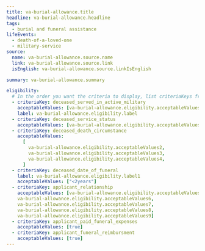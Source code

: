 ```yaml
---
title: va-burial-allowance.title
headline: va-burial-allowance.headline
tags:
  - burial and funeral assistance
lifeEvents:
  - death-of-a-loved-one
  - military-service
source:
  name: va-burial-allowance.source.name
  link: va-burial-allowance.source.link
  isEnglish: va-burial-allowance.source.linkIsEnglish

summary: va-burial-allowance.summary

eligibility:
  # In the order you want the criteria to display, list criteriaKeys from the csv here, each followed by a comma-separated list of which values indicate eligibility for that criteria. Wrap individual values in quotes if they have inner commas.
  - criteriaKey: deceased_served_in_active_military
    acceptableValues: [va-burial-allowance.eligibility.acceptableValues]
    label: va-burial-allowance.eligibility.label
  - criteriaKey: deceased_service_status
    acceptableValues: [va-burial-allowance.eligibility.acceptableValues1]
  - criteriaKey: deceased_death_circumstance
    acceptableValues:
      [
        va-burial-allowance.eligibility.acceptableValues2,
        va-burial-allowance.eligibility.acceptableValues3,
        va-burial-allowance.eligibility.acceptableValues4,
      ]
  - criteriaKey: deceased_date_of_funeral
    label: va-burial-allowance.eligibility.label1
    acceptableValues: ["<2years"]
  - criteriaKey: applicant_relationship
    acceptableValues: [va-burial-allowance.eligibility.acceptableValues5, 
    va-burial-allowance.eligibility.acceptableValues6, 
    va-burial-allowance.eligibility.acceptableValues7, 
    va-burial-allowance.eligibility.acceptableValues8, 
    va-burial-allowance.eligibility.acceptableValues9]
  - criteriaKey: applicant_paid_funeral_expenses
    acceptableValues: [true]
  - criteriaKey: applicant_funeral_reimbursment
    acceptableValues: [true]
---
```

